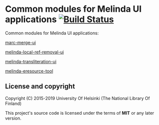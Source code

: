 # Common modules for Melinda UI applications [![Build Status](https://travis-ci.org/NatLibFi/melinda-ui-commons.svg?branch=master)](https://travis-ci.org/NatLibFi/melinda-ui-commons)

Common modules for Melinda UI applications:

[marc-merge-ui](https://github.com/NatLibFi/marc-merge-ui)

[melinda-local-ref-removal-ui](https://github.com/NatLibFi/melinda-local-ref-removal-ui)

[melinda-transliteration-ui](https://github.com/NatLibFi/melinda-transliteration-ui)

[melinda-eresource-tool](https://github.com/NatLibFi/melinda-eresource-tool)

## License and copyright

Copyright (C) 2015-2019 University Of Helsinki (The National Library Of Finland)

This project's source code is licensed under the terms of **MIT** or any later version.
